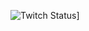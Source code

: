 ![Twitch Status](link=https://www.google.com/&https://img.shields.io/twitch/status/hola?style=social)]

